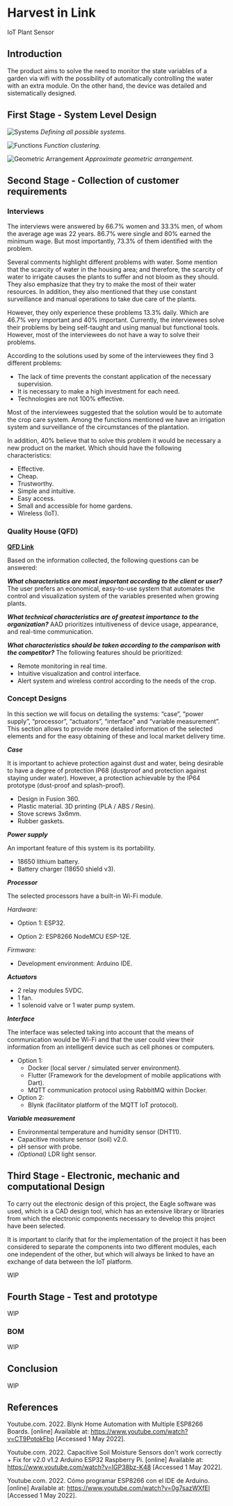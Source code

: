# Harvest in Link
IoT Plant Sensor

## Introduction
The product aims to solve the need to monitor the state variables of a garden via wifi with the possibility of automatically controlling the water with an extra module. On the other hand, the device was detailed and sistematically designed.

## First Stage - System Level Design

![Systems](https://user-images.githubusercontent.com/60575708/162120550-7ad3462b-57a7-46d2-836e-dc2c9833f088.png)
*Defining all possible systems.*

![Functions](https://user-images.githubusercontent.com/60575708/162120905-593bfc53-1c61-4fe2-ada2-ad21438210d3.png)
*Function clustering.*

![Geometric Arrangement](https://user-images.githubusercontent.com/60575708/162121421-63a1b6df-e478-4ff3-97dc-ef822c3fb863.png)
*Approximate geometric arrangement.*

## Second Stage - Collection of customer requirements

### Interviews
The interviews were answered by 66.7% women and 33.3% men, of whom the average age was 22 years. 86.7% were single and 80% earned the minimum wage. But most importantly, 73.3% of them identified with the problem.

Several comments highlight different problems with water. Some mention that the scarcity of water in the housing area; and therefore, the scarcity of water to irrigate causes the plants to suffer and not bloom as they should. They also emphasize that they try to make the most of their water resources.
In addition, they also mentioned that they use constant surveillance and manual operations to take due care of the plants.

However, they only experience these problems 13.3% daily. Which are 46.7% very important and 40% important.
Currently, the interviewees solve their problems by being self-taught and using manual but functional tools. However, most of the interviewees do not have a way to solve their problems.

According to the solutions used by some of the interviewees they find 3 different problems:
- The lack of time prevents the constant application of the necessary supervision.
- It is necessary to make a high investment for each need.
- Technologies are not 100% effective.

Most of the interviewees suggested that the solution would be to automate the crop care system. Among the functions mentioned we have an irrigation system and surveillance of the circumstances of the plantation.

In addition, 40% believe that to solve this problem it would be necessary a new product on the market. Which should have the following characteristics:
- Effective.
- Cheap.
- Trustworthy.
- Simple and intuitive.
- Easy access.
- Small and accessible for home gardens.
- Wireless (IoT).

### Quality House (QFD)
**[QFD Link](https://udbedu-my.sharepoint.com/:x:/g/personal/vo160635_alumno_udb_edu_sv/Ed4N0Y6Tv6VBovyXYLu_prwB2Ia1L9plpPGh_5FZ8eRGlQ?rtime=h4sAStEy2kg)**


Based on the information collected, the following questions can be answered:


***What characteristics are most important according to the client or user?***
The user prefers an economical, easy-to-use system that automates the control and visualization system of the variables presented when growing plants.

***What technical characteristics are of greatest importance to the organization?***
AAD prioritizes intuitiveness of device usage, appearance, and real-time communication.

***What characteristics should be taken according to the comparison with the competitor?***
The following features should be prioritized:
- Remote monitoring in real time.
- Intuitive visualization and control interface.
- Alert system and wireless control according to the needs of the crop.

### Concept Designs
In this section we will focus on detailing the systems: “case”, “power supply”, “processor”, “actuators”, “interface” and “variable measurement”. This section allows to provide more detailed information of the selected elements and for the easy obtaining of these and local market delivery time.

***Case***

It is important to achieve protection against dust and water, being desirable to have a degree of protection IP68 (dustproof and protection against staying under water). However, a protection achievable by the IP64 prototype (dust-proof and splash-proof).

- Design in Fusion 360.
- Plastic material. 3D printing (PLA / ABS / Resin).
- Stove screws 3x6mm.
- Rubber gaskets.

***Power supply***

An important feature of this system is its portability.

- 18650 lithium battery.
- Battery charger (18650 shield v3).

***Processor***

The selected processors have a built-in Wi-Fi module.

*Hardware:*

- Option 1: ESP32.
  
- Option 2: ESP8266 NodeMCU ESP-12E.

*Firmware:*

- Development environment: Arduino IDE.

***Actuators***

- 2 relay modules 5VDC.
- 1 fan.
- 1 solenoid valve or 1 water pump system.

***Interface***

The interface was selected taking into account that the means of communication would be Wi-Fi and that the user could view their information from an intelligent device such as cell phones or computers.

- Option 1:
  - Docker (local server / simulated server environment).
  - Flutter (Framework for the development of mobile applications with Dart).
  - MQTT communication protocol using RabbitMQ within Docker.
- Option 2:
  - Blynk (facilitator platform of the MQTT IoT protocol).

***Variable measurement***

- Environmental temperature and humidity sensor (DHT11).
- Capacitive moisture sensor (soil) v2.0.
- pH sensor with probe.
- *(Optional)* LDR light sensor.

## Third Stage - Electronic, mechanic and computational Design
To carry out the electronic design of this project, the Eagle software was used, which is a CAD design tool, which has an extensive library or libraries from which the electronic components necessary to develop this project have been selected.

It is important to clarify that for the implementation of the project it has been considered to separate the components into two different modules, each one independent of the other, but which will always be linked to have an exchange of data between the IoT platform.

WIP

## Fourth Stage - Test and prototype
WIP

### BOM
WIP

## Conclusion
WIP

## References
Youtube.com. 2022. Blynk Home Automation with Multiple ESP8266 Boards. [online] Available at: <https://www.youtube.com/watch?v=CT9PotokFbo> [Accessed 1 May 2022].

Youtube.com. 2022. Capacitive Soil Moisture Sensors don't work correctly + Fix for v2.0 v1.2 Arduino ESP32 Raspberry Pi. [online] Available at: <https://www.youtube.com/watch?v=IGP38bz-K48> [Accessed 1 May 2022].

Youtube.com. 2022. Cómo programar ESP8266 con el IDE de Arduino. [online] Available at: <https://www.youtube.com/watch?v=0g7sazWXfEI> [Accessed 1 May 2022].

